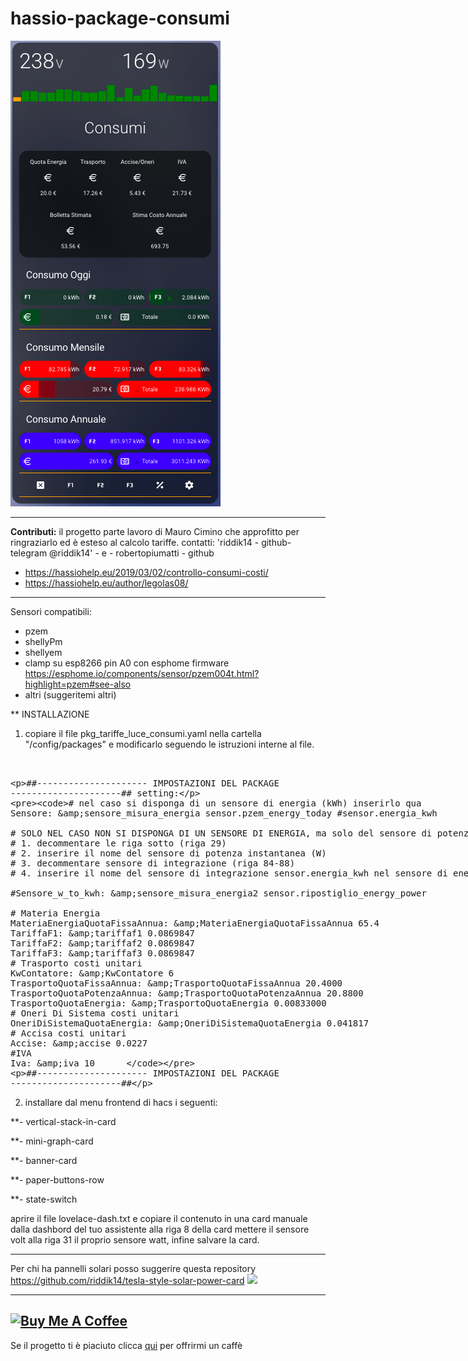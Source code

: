 # hassio-package-consumi

<img src="https://github.com/riddik14/hassio-package-consumi/blob/main/image_.png">

---------------------------
**Contributi:**
il progetto parte lavoro di Mauro Cimino che approfitto per ringraziarlo ed è esteso al calcolo tariffe. contatti: 'riddik14 - github- telegram @riddik14' - e - robertopiumatti - github 

- https://hassiohelp.eu/2019/03/02/controllo-consumi-costi/
- https://hassiohelp.eu/author/legolas08/

--------------------------
Sensori compatibili:
- pzem 
- shellyPm 
- shellyem
- clamp su esp8266 pin A0 con esphome firmware https://esphome.io/components/sensor/pzem004t.html?highlight=pzem#see-also
- altri (suggeritemi altri)


** INSTALLAZIONE

1. copiare il file pkg_tariffe_luce_consumi.yaml nella cartella "/config/packages" e modificarlo seguendo le istruzioni interne al file.

<xmp>
   
  ##--------------------- IMPOSTAZIONI DEL PACKAGE ---------------------##
  setting:

    # nel caso si disponga di un sensore di energia (kWh) inserirlo qua
    Sensore: &sensore_misura_energia sensor.pzem_energy_today #sensor.energia_kwh

    # SOLO NEL CASO NON SI DISPONGA DI UN SENSORE DI ENERGIA, ma solo del sensore di potenza instantanea:
    # 1. decommentare le riga sotto (riga 29)
    # 2. inserire il nome del sensore di potenza instantanea (W)
    # 3. decommentare sensore di integrazione (riga 84-88)
    # 4. inserire il nome del sensore di integrazione sensor.energia_kwh nel sensore di energia sopra (riga 21)

    #Sensore_w_to_kwh: &sensore_misura_energia2 sensor.ripostiglio_energy_power
    
    # Materia Energia
    MateriaEnergiaQuotaFissaAnnua: &MateriaEnergiaQuotaFissaAnnua 65.4
    TariffaF1: &tariffaf1 0.0869847
    TariffaF2: &tariffaf2 0.0869847
    TariffaF3: &tariffaf3 0.0869847
    # Trasporto costi unitari
    KwContatore: &KwContatore 6
    TrasportoQuotaFissaAnnua: &TrasportoQuotaFissaAnnua 20.4000
    TrasportoQuotaPotenzaAnnua: &TrasportoQuotaPotenzaAnnua 20.8800
    TrasportoQuotaEnergia: &TrasportoQuotaEnergia 0.00833000
    # Oneri Di Sistema costi unitari 
    OneriDiSistemaQuotaEnergia: &OneriDiSistemaQuotaEnergia 0.041817
    # Accisa costi unitari  
    Accise: &accise 0.0227 
    #IVA
    Iva: &iva 10      
  ##--------------------- IMPOSTAZIONI DEL PACKAGE ---------------------##     
    
</xmp>


2. installare dal menu frontend di hacs i seguenti:

**- vertical-stack-in-card

**- mini-graph-card

**- banner-card

**- paper-buttons-row

**- state-switch



aprire il file  lovelace-dash.txt e copiare il contenuto in una card manuale dalla dashbord del tuo assistente alla riga 8 della card mettere il sensore volt alla riga 31 il proprio sensore watt, infine salvare la card.

____________________________________
Per chi ha pannelli solari posso suggerire questa repository https://github.com/riddik14/tesla-style-solar-power-card
<img src="https://github.com/reptilex/tesla-style-solar-power-card/raw/master/tesla-style-card-animation.gif">
____________________________________
<a href="https://www.buymeacoffee.com/T1Pqksy" target="_blank"><img src="https://cdn.buymeacoffee.com/buttons/arial-black.png" alt="Buy Me A Coffee" style="height: 51px !important;width: 217px !important;" ></a>
------------------------------------
Se il progetto ti è piaciuto clicca <a href="https://www.paypal.me/DomenicoCeccarelli">qui</a> per offrirmi un caffè


